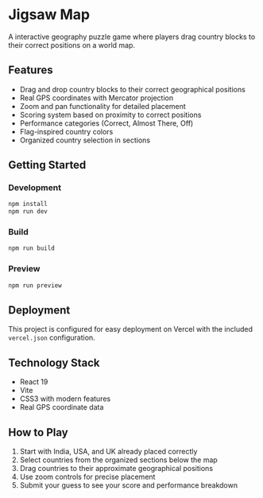 # Jigsaw Map

A interactive geography puzzle game where players drag country blocks to their correct positions on a world map.

## Features

- Drag and drop country blocks to their correct geographical positions
- Real GPS coordinates with Mercator projection
- Zoom and pan functionality for detailed placement
- Scoring system based on proximity to correct positions
- Performance categories (Correct, Almost There, Off)
- Flag-inspired country colors
- Organized country selection in sections

## Getting Started

### Development

```bash
npm install
npm run dev
```

### Build

```bash
npm run build
```

### Preview

```bash
npm run preview
```

## Deployment

This project is configured for easy deployment on Vercel with the included `vercel.json` configuration.

## Technology Stack

- React 19
- Vite
- CSS3 with modern features
- Real GPS coordinate data

## How to Play

1. Start with India, USA, and UK already placed correctly
2. Select countries from the organized sections below the map
3. Drag countries to their approximate geographical positions
4. Use zoom controls for precise placement
5. Submit your guess to see your score and performance breakdown
